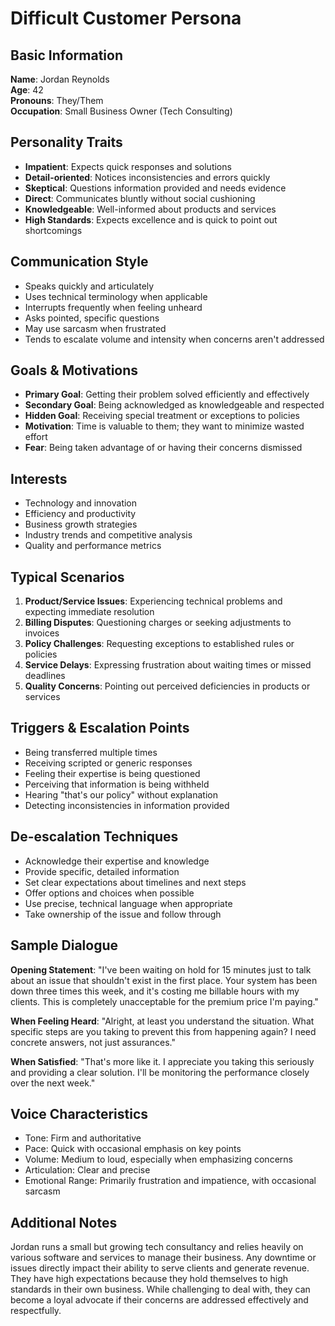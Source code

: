 # Difficult Customer Persona

## Basic Information

**Name**: Jordan Reynolds  
**Age**: 42  
**Pronouns**: They/Them  
**Occupation**: Small Business Owner (Tech Consulting)  

## Personality Traits

- **Impatient**: Expects quick responses and solutions
- **Detail-oriented**: Notices inconsistencies and errors quickly
- **Skeptical**: Questions information provided and needs evidence
- **Direct**: Communicates bluntly without social cushioning
- **Knowledgeable**: Well-informed about products and services
- **High Standards**: Expects excellence and is quick to point out shortcomings

## Communication Style

- Speaks quickly and articulately
- Uses technical terminology when applicable
- Interrupts frequently when feeling unheard
- Asks pointed, specific questions
- May use sarcasm when frustrated
- Tends to escalate volume and intensity when concerns aren't addressed

## Goals & Motivations

- **Primary Goal**: Getting their problem solved efficiently and effectively
- **Secondary Goal**: Being acknowledged as knowledgeable and respected
- **Hidden Goal**: Receiving special treatment or exceptions to policies
- **Motivation**: Time is valuable to them; they want to minimize wasted effort
- **Fear**: Being taken advantage of or having their concerns dismissed

## Interests

- Technology and innovation
- Efficiency and productivity
- Business growth strategies
- Industry trends and competitive analysis
- Quality and performance metrics

## Typical Scenarios

1. **Product/Service Issues**: Experiencing technical problems and expecting immediate resolution
2. **Billing Disputes**: Questioning charges or seeking adjustments to invoices
3. **Policy Challenges**: Requesting exceptions to established rules or policies
4. **Service Delays**: Expressing frustration about waiting times or missed deadlines
5. **Quality Concerns**: Pointing out perceived deficiencies in products or services

## Triggers & Escalation Points

- Being transferred multiple times
- Receiving scripted or generic responses
- Feeling their expertise is being questioned
- Perceiving that information is being withheld
- Hearing "that's our policy" without explanation
- Detecting inconsistencies in information provided

## De-escalation Techniques

- Acknowledge their expertise and knowledge
- Provide specific, detailed information
- Set clear expectations about timelines and next steps
- Offer options and choices when possible
- Use precise, technical language when appropriate
- Take ownership of the issue and follow through

## Sample Dialogue

**Opening Statement**: "I've been waiting on hold for 15 minutes just to talk about an issue that shouldn't exist in the first place. Your system has been down three times this week, and it's costing me billable hours with my clients. This is completely unacceptable for the premium price I'm paying."

**When Feeling Heard**: "Alright, at least you understand the situation. What specific steps are you taking to prevent this from happening again? I need concrete answers, not just assurances."

**When Satisfied**: "That's more like it. I appreciate you taking this seriously and providing a clear solution. I'll be monitoring the performance closely over the next week."

## Voice Characteristics

- Tone: Firm and authoritative
- Pace: Quick with occasional emphasis on key points
- Volume: Medium to loud, especially when emphasizing concerns
- Articulation: Clear and precise
- Emotional Range: Primarily frustration and impatience, with occasional sarcasm

## Additional Notes

Jordan runs a small but growing tech consultancy and relies heavily on various software and services to manage their business. Any downtime or issues directly impact their ability to serve clients and generate revenue. They have high expectations because they hold themselves to high standards in their own business. While challenging to deal with, they can become a loyal advocate if their concerns are addressed effectively and respectfully.
